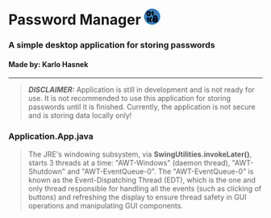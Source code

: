 # Password Manager ![Application.App Icon](src/main/resources/icon32.png)
### A simple desktop application for storing passwords 
#### Made by: Karlo Hasnek

---
> **_DISCLAIMER:_**
> Application is still in development and is not ready for use.
> It is not recommended to use this application for storing passwords until it is finished.
> Currently, the application is not secure and is storing data locally only!
### Application.App.java 
> The JRE's windowing subsystem, via **SwingUtilities.invokeLater()**, starts 3 threads at a time:
"AWT-Windows" (daemon thread), "AWT-Shutdown" and "AWT-EventQueue-0".
The "AWT-EventQueue-0" is known as the Event-Dispatching Thread (EDT),
which is the one and only thread responsible for handling all the events (such as clicking of buttons)
and refreshing the display to ensure thread safety in GUI operations and manipulating GUI components.

